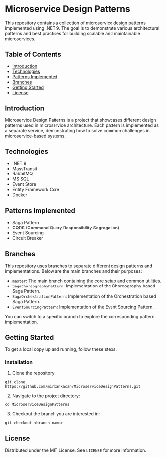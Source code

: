 # Microservice Design Patterns

This repository contains a collection of microservice design patterns implemented using .NET 9. The goal is to demonstrate various architectural patterns and best practices for building scalable and maintainable microservices.

## Table of Contents

- [Introduction](#introduction)
- [Technologies](#technologies)
- [Patterns Implemented](#patterns-implemented)
- [Branches](#branches)
- [Getting Started](#getting-started)
- [License](#license)

## Introduction

Microservice Design Patterns is a project that showcases different design patterns used in microservice architecture. Each pattern is implemented as a separate service, demonstrating how to solve common challenges in microservice-based systems.

## Technologies

- .NET 9
- MassTransit
- RabbitMQ
- MS SQL
- Event Store
- Entity Framework Core
- Docker
  
## Patterns Implemented

- Saga Pattern
- CQRS (Command Query Responsibility Segregation)
- Event Sourcing
- Circuit Breaker

## Branches

This repository uses branches to separate different design patterns and implementations. Below are the main branches and their purposes:

- `master`: The main branch containing the core setup and common utilities.
- `SagaChoreographyPattern`: Implementation of the Choreography based Saga Pattern.
- `SagaOrchestrationPattern`:  Implementation of the Orchestration based Saga Pattern.
- `EventSourcingPattern`:  Implementation of the Event Sourcing Pattern.

You can switch to a specific branch to explore the corresponding pattern implementation.

## Getting Started

To get a local copy up and running, follow these steps.

### Installation

1. Clone the repository:
```
git clone https://github.com/mirkankacan/MicroserviceDesignPatterns.git
```
2. Navigate to the project directory:
```
cd MicroserviceDesignPatterns
```
3. Checkout the branch you are interested in:
```
git checkout <branch-name>
```


## License

Distributed under the MIT License. See `LICENSE` for more information.
